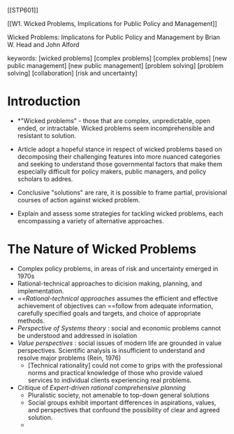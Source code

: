 [[STP601]]

[[W1. Wicked Problems, Implications for Public Policy and Management]]

Wicked Problems: Implicatons for Public Policy and Management
by Brian W. Head and John Alford

keywords: [wicked problems] [complex problems] [complex problems] [new public management] [new public management] [problem solving] [problem solving]  [collaboration]  [risk and uncertainty]

# Introduction 
* *"Wicked problems" - those that are complex, unpredictable, open ended, or intractable.
Wicked problems seem incomprehensible and resistant to solution. 

* Article adopt a hopeful stance in respect of wicked problems based on decomposing their challenging features into more nuanced categories and seeking to understand those governmental factors that make them especially difficult for policy makers, public managers, and policy scholars to addres. 
* Conclusive "solutions" are rare, it is possible to frame partial, provisional courses of action against wicked problem. 
* Explain and assess some strategies for tackling wicked problems, each encompassing a variety of alternative approaches. 

# The Nature of Wicked Problems
* Complex policy problems, in areas of risk and uncertainty emerged in 1970s
* Rational-technical approaches to dicision making, planning, and implementation. 
* ==*Rational-technical approaches* assumes the efficient and effective achievement of objectives can ==follow from adequate information, carefully specified goals and targets, and choice of appropriate methods.
* *Perspective of Systems theory* : social and economic problems cannot be understood and addressed in isolation 
* *Value perspectives* : social issues of modern life are grounded in value perspectives. Scientific analysis is insufficient to understand and resolve major problems (Rein, 1976)
	* [Technical rationality] could not come to grips with the professional norms and practical knowledge of those who provide valued services to individual clients experiencing real problems.  
* Critique of *Expert-driven rational comprehensive planning*
	* Pluralistic society, not amenable to top-down general solutions
	* Social groups exhibit important differences in aspirations, values, and perspectives that confound the possibility of clear and agreed solution.
	* 